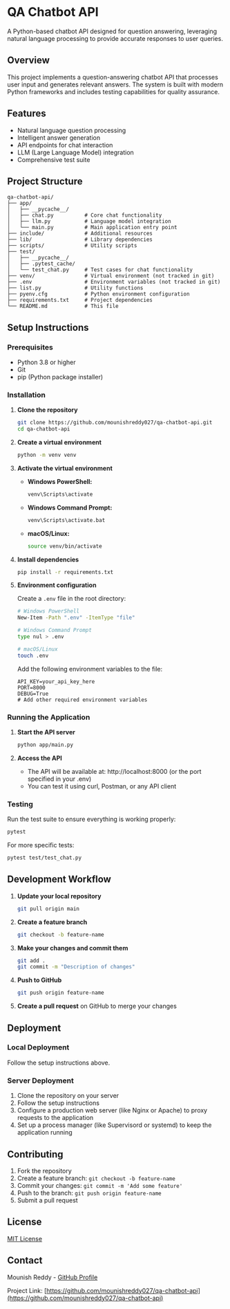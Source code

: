# QA Chatbot API

A Python-based chatbot API designed for question answering, leveraging natural language processing to provide accurate responses to user queries.

## Overview

This project implements a question-answering chatbot API that processes user input and generates relevant answers. The system is built with modern Python frameworks and includes testing capabilities for quality assurance.

## Features

- Natural language question processing
- Intelligent answer generation
- API endpoints for chat interaction
- LLM (Large Language Model) integration
- Comprehensive test suite

## Project Structure

```
qa-chatbot-api/
├── app/
│   ├── __pycache__/
│   ├── chat.py          # Core chat functionality
│   ├── llm.py           # Language model integration
│   └── main.py          # Main application entry point
├── include/             # Additional resources
├── lib/                 # Library dependencies
├── scripts/             # Utility scripts
├── test/
│   ├── __pycache__/
│   ├── .pytest_cache/
│   └── test_chat.py     # Test cases for chat functionality
├── venv/                # Virtual environment (not tracked in git)
├── .env                 # Environment variables (not tracked in git)
├── list.py              # Utility functions
├── pyenv.cfg            # Python environment configuration
├── requirements.txt     # Project dependencies
└── README.md            # This file
```

## Setup Instructions

### Prerequisites
- Python 3.8 or higher
- Git
- pip (Python package installer)

### Installation

1. **Clone the repository**
   ```bash
   git clone https://github.com/mounishreddy027/qa-chatbot-api.git
   cd qa-chatbot-api
   ```

2. **Create a virtual environment**
   ```bash
   python -m venv venv
   ```

3. **Activate the virtual environment**
   
   - **Windows PowerShell:**
     ```powershell
     venv\Scripts\activate
     ```
   
   - **Windows Command Prompt:**
     ```cmd
     venv\Scripts\activate.bat
     ```
   
   - **macOS/Linux:**
     ```bash
     source venv/bin/activate
     ```

4. **Install dependencies**
   ```bash
   pip install -r requirements.txt
   ```

5. **Environment configuration**
   
   Create a `.env` file in the root directory:
   ```bash
   # Windows PowerShell
   New-Item -Path ".env" -ItemType "file"
   
   # Windows Command Prompt
   type nul > .env
   
   # macOS/Linux
   touch .env
   ```
   
   Add the following environment variables to the file:
   ```
   API_KEY=your_api_key_here
   PORT=8000
   DEBUG=True
   # Add other required environment variables
   ```

### Running the Application

1. **Start the API server**
   ```bash
   python app/main.py
   ```

2. **Access the API**
   - The API will be available at: http://localhost:8000 (or the port specified in your .env)
   - You can test it using curl, Postman, or any API client

### Testing

Run the test suite to ensure everything is working properly:
```bash
pytest
```

For more specific tests:
```bash
pytest test/test_chat.py
```

## Development Workflow

1. **Update your local repository**
   ```bash
   git pull origin main
   ```

2. **Create a feature branch**
   ```bash
   git checkout -b feature-name
   ```

3. **Make your changes and commit them**
   ```bash
   git add .
   git commit -m "Description of changes"
   ```

4. **Push to GitHub**
   ```bash
   git push origin feature-name
   ```

5. **Create a pull request** on GitHub to merge your changes

## Deployment

### Local Deployment
Follow the setup instructions above.

### Server Deployment
1. Clone the repository on your server
2. Follow the setup instructions
3. Configure a production web server (like Nginx or Apache) to proxy requests to the application
4. Set up a process manager (like Supervisord or systemd) to keep the application running

## Contributing

1. Fork the repository
2. Create a feature branch: `git checkout -b feature-name`
3. Commit your changes: `git commit -m 'Add some feature'`
4. Push to the branch: `git push origin feature-name`
5. Submit a pull request

## License

[MIT License](LICENSE)

## Contact

Mounish Reddy - [GitHub Profile](https://github.com/mounishreddy027)

Project Link: [https://github.com/mounishreddy027/qa-chatbot-api](https://github.com/mounishreddy027/qa-chatbot-api)
